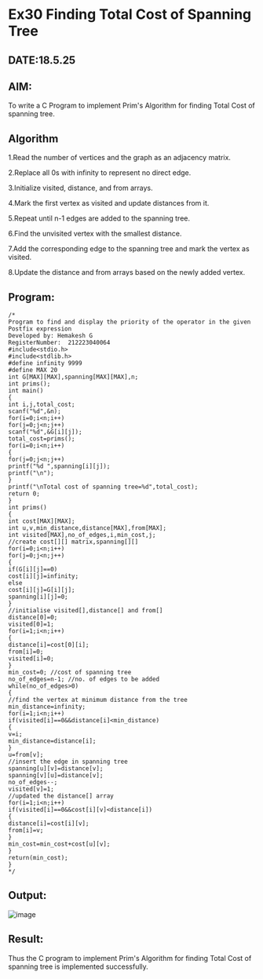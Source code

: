 # Ex30 Finding Total Cost of Spanning Tree
## DATE:18.5.25
## AIM:
To write a C Program to implement Prim's Algorithm for finding Total Cost of spanning tree.
## Algorithm
1.Read the number of vertices and the graph as an adjacency matrix.

2.Replace all 0s with infinity to represent no direct edge.

3.Initialize visited, distance, and from arrays.

4.Mark the first vertex as visited and update distances from it.

5.Repeat until n-1 edges are added to the spanning tree.

6.Find the unvisited vertex with the smallest distance.

7.Add the corresponding edge to the spanning tree and mark the vertex as visited.

8.Update the distance and from arrays based on the newly added vertex.

## Program:
```
/*
Program to find and display the priority of the operator in the given Postfix expression
Developed by: Hemakesh G
RegisterNumber:  212223040064
#include<stdio.h>
#include<stdlib.h>
#define infinity 9999
#define MAX 20
int G[MAX][MAX],spanning[MAX][MAX],n;
int prims();
int main()
{
int i,j,total_cost;
scanf("%d",&n);
for(i=0;i<n;i++)
for(j=0;j<n;j++)
scanf("%d",&G[i][j]);
total_cost=prims();
for(i=0;i<n;i++)
{
for(j=0;j<n;j++)
printf("%d ",spanning[i][j]);
printf("\n");
}
printf("\nTotal cost of spanning tree=%d",total_cost);
return 0;
}
int prims()
{
int cost[MAX][MAX];
int u,v,min_distance,distance[MAX],from[MAX];
int visited[MAX],no_of_edges,i,min_cost,j;
//create cost[][] matrix,spanning[][]
for(i=0;i<n;i++)
for(j=0;j<n;j++)
{
if(G[i][j]==0)
cost[i][j]=infinity;
else
cost[i][j]=G[i][j];
spanning[i][j]=0;
}
//initialise visited[],distance[] and from[]
distance[0]=0;
visited[0]=1;
for(i=1;i<n;i++)
{
distance[i]=cost[0][i];
from[i]=0;
visited[i]=0;
}
min_cost=0; //cost of spanning tree
no_of_edges=n-1; //no. of edges to be added
while(no_of_edges>0)
{
//find the vertex at minimum distance from the tree
min_distance=infinity;
for(i=1;i<n;i++)
if(visited[i]==0&&distance[i]<min_distance)
{
v=i;
min_distance=distance[i];
}
u=from[v];
//insert the edge in spanning tree
spanning[u][v]=distance[v];
spanning[v][u]=distance[v];
no_of_edges--;
visited[v]=1;
//updated the distance[] array
for(i=1;i<n;i++)
if(visited[i]==0&&cost[i][v]<distance[i])
{
distance[i]=cost[i][v];
from[i]=v;
}
min_cost=min_cost+cost[u][v];
}
return(min_cost);
}
*/
```

## Output:

![image](https://github.com/user-attachments/assets/b3fe210a-90e6-43da-8664-9c6516cd86ce)


## Result:
Thus the C program to implement Prim's Algorithm for finding Total Cost of spanning tree is implemented successfully.
